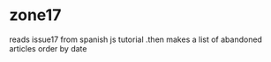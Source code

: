 # zone17
reads issue17 from spanish js tutorial .then makes a list of abandoned articles order by date

